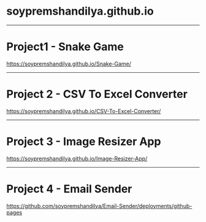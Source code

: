 # soypremshandilya.github.io
---
# Project1 - Snake Game
https://soypremshandilya.github.io/Snake-Game/

---
# Project 2 - CSV To Excel Converter
https://soypremshandilya.github.io/CSV-To-Excel-Converter/

---

# Project 3 - Image Resizer App
https://soypremshandilya.github.io/Image-Resizer-App/

---

# Project 4 - Email Sender
https://github.com/soypremshandilya/Email-Sender/deployments/github-pages
